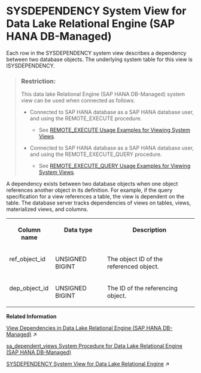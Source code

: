 <!-- loio0865e22dbe0a48d7ae56c62e5a7c57cd -->

# SYSDEPENDENCY System View for Data Lake Relational Engine \(SAP HANA DB-Managed\)

Each row in the SYSDEPENDENCY system view describes a dependency between two database objects. The underlying system table for this view is ISYSDEPENDENCY.



> ### Restriction:  
> This data lake Relational Engine \(SAP HANA DB-Managed\) system view can be used when connected as follows:
> 
> -   Connected to SAP HANA database as a SAP HANA database user, and using the REMOTE\_EXECUTE procedure.
> 
>     -   See [REMOTE\_EXECUTE Usage Examples for Viewing System Views](remote-execute-usage-examples-for-viewing-system-views-8b235c7.md).
> 
> -   Connected to SAP HANA database as a SAP HANA database user, and using the REMOTE\_EXECUTE\_QUERY procedure.
> 
>     -   See [REMOTE\_EXECUTE\_QUERY Usage Examples for Viewing System Views](remote-execute-query-usage-examples-for-viewing-system-views-ada51c0.md).



A dependency exists between two database objects when one object references another object in its definition. For example, if the query specification for a view references a table, the view is dependent on the table. The database server tracks dependencies of views on tables, views, materialized views, and columns.


<table>
<tr>
<th valign="top">

Column name



</th>
<th valign="top">

Data type



</th>
<th valign="top">

Description



</th>
</tr>
<tr>
<td valign="top">

ref\_object\_id



</td>
<td valign="top">

UNSIGNED BIGINT



</td>
<td valign="top">

The object ID of the referenced object.



</td>
</tr>
<tr>
<td valign="top">

dep\_object\_id



</td>
<td valign="top">

UNSIGNED BIGINT



</td>
<td valign="top">

The ID of the referencing object.



</td>
</tr>
</table>

**Related Information**  


[View Dependencies in Data Lake Relational Engine (SAP HANA DB-Managed)](https://help.sap.com/viewer/9220e7fec0fe4503b5c5a6e21d584e63/2023_1_QRC/en-US/819c42256ce21014bb5faa0cc1d6fdb8.html "A view definition refers to other objects such as data lake Relational Engine columns, tables, and other views, and these references make the view dependent on the objects to which it refers.") :arrow_upper_right:

[sa\_dependent\_views System Procedure for Data Lake Relational Engine \(SAP HANA DB-Managed\)](../060-system-procedures/sa-dependent-views-system-procedure-for-data-lake-relational-engine-sap-hana-db-managed-47783e3.md "Returns the list of all dependent views for a given table or view.")

[SYSDEPENDENCY System View for Data Lake Relational Engine](https://help.sap.com/viewer/19b3964099384f178ad08f2d348232a9/2023_1_QRC/en-US/3be7f6466c5f1014b874ecf96f287f38.html "Each row in the SYSDEPENDENCY system view describes a dependency between two database objects. The underlying system table for this view is ISYSDEPENDENCY.") :arrow_upper_right:

